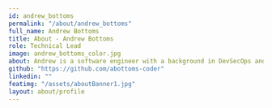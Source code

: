 ```yaml
---
id: andrew_bottoms
permalink: "/about/andrew_bottoms"
full_name: Andrew Bottoms
title: About - Andrew Bottoms
role: Technical Lead
image: andrew_bottoms_color.jpg
about: Andrew is a software engineer with a background in DevSecOps and Linux System Administration. He holds a Bachelor's of Science in Computer Science from the University of South Florida. Aside from software development, Andrew enjoys spending time with his family, working on cars, and home automation.
github: "https://github.com/abottoms-coder"
linkedin: ""
featimg: "/assets/aboutBanner1.jpg"
layout: about/profile
---
```

